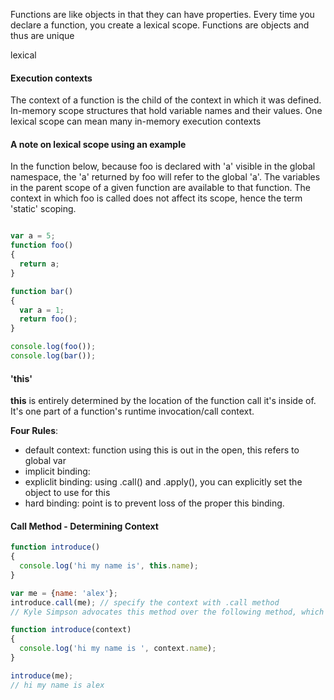 Functions are like objects in that they can have properties.
Every time you declare a function, you create a lexical scope.
Functions are objects and thus are unique

lexical


#### Execution contexts
The context of a function is the child of the context in which it was defined.
In-memory scope structures that hold variable names and their values.
One lexical scope can mean many in-memory execution contexts

#### A note on lexical scope using an example


In the function below, because foo is declared with 'a' visible in the global namespace, the 'a' returned by foo will refer to the global 'a'.  The variables in the parent scope of a given function are available to that function.  The context in which foo is called does not affect its scope, hence the term 'static' scoping.


```javascript

var a = 5;
function foo()
{
  return a;
}

function bar()
{
  var a = 1;
  return foo();
}

console.log(foo());
console.log(bar());

```

#### 'this' 

**this** is entirely determined by the location of the function call it's inside of.
It's one part of a function's runtime invocation/call context.

**Four Rules**:
+ default context: function using this is out in the open, this refers to global var
+ implicit binding:
+ expliclit binding: using .call() and .apply(), you can explicitly set the object to use for this
+ hard binding: point is to prevent loss of the proper this binding.

#### Call Method - Determining Context

```javascript
function introduce()
{
  console.log('hi my name is', this.name);
}

var me = {name: 'alex'};
introduce.call(me); // specify the context with .call method
// Kyle Simpson advocates this method over the following method, which can apparently get messy because you are passing in a context variable explicitly

function introduce(context)
{
  console.log('hi my name is ', context.name);
}

introduce(me);
// hi my name is alex
```

